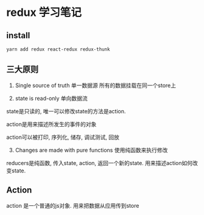 # redux 学习笔记

## install

```
yarn add redux react-redux redux-thunk
```

## 三大原则

1. Single source of truth 单一数据源
所有的数据挂载在同一个store上

2. state is read-only 单向数据流

state是只读的, 唯一可以修改state的方法是action. 

action是用来描述所发生的事件的对象

action可以被打印, 序列化, 储存, 调试测试, 回放

3. Changes are made with pure functions 使用纯函数来执行修改

reducers是纯函数, 传入state, action, 返回一个新的state. 用来描述action如何改变state. 


## Action

action 是一个普通的js对象. 用来把数据从应用传到store



